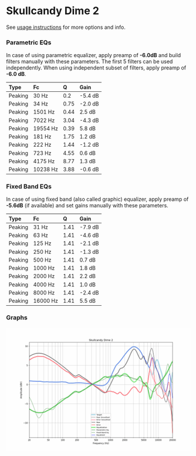 # Skullcandy Dime 2
See [usage instructions](https://github.com/jaakkopasanen/AutoEq#usage) for more options and info.

### Parametric EQs
In case of using parametric equalizer, apply preamp of **-6.0dB** and build filters manually
with these parameters. The first 5 filters can be used independently.
When using independent subset of filters, apply preamp of **-6.0 dB**.

| Type    | Fc       |    Q | Gain    |
|:--------|:---------|:-----|:--------|
| Peaking | 30 Hz    | 0.2  | -5.4 dB |
| Peaking | 34 Hz    | 0.75 | -2.0 dB |
| Peaking | 1501 Hz  | 0.44 | 2.5 dB  |
| Peaking | 7022 Hz  | 3.04 | -4.3 dB |
| Peaking | 19554 Hz | 0.39 | 5.8 dB  |
| Peaking | 181 Hz   | 1.75 | 1.2 dB  |
| Peaking | 222 Hz   | 1.44 | -1.2 dB |
| Peaking | 723 Hz   | 4.55 | 0.6 dB  |
| Peaking | 4175 Hz  | 8.77 | 1.3 dB  |
| Peaking | 10238 Hz | 3.88 | -0.6 dB |

### Fixed Band EQs
In case of using fixed band (also called graphic) equalizer, apply preamp of **-5.6dB**
(if available) and set gains manually with these parameters.

| Type    | Fc       |    Q | Gain    |
|:--------|:---------|:-----|:--------|
| Peaking | 31 Hz    | 1.41 | -7.9 dB |
| Peaking | 63 Hz    | 1.41 | -4.6 dB |
| Peaking | 125 Hz   | 1.41 | -2.1 dB |
| Peaking | 250 Hz   | 1.41 | -1.3 dB |
| Peaking | 500 Hz   | 1.41 | 0.7 dB  |
| Peaking | 1000 Hz  | 1.41 | 1.8 dB  |
| Peaking | 2000 Hz  | 1.41 | 2.2 dB  |
| Peaking | 4000 Hz  | 1.41 | 1.0 dB  |
| Peaking | 8000 Hz  | 1.41 | -2.4 dB |
| Peaking | 16000 Hz | 1.41 | 5.5 dB  |

### Graphs
![](./Skullcandy%20Dime%202.png)